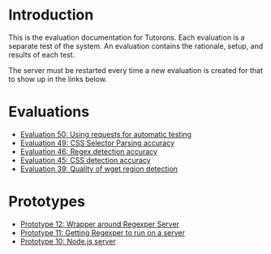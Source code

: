 # Introduction

This is the evaluation documentation for Tutorons.  Each evaluation is a separate test of the system.  An evaluation contains the rationale, setup, and results of each test.

The server must be restarted every time a new evaluation is created for that to show up in the links below.


# Evaluations

* [Evaluation 50: Using requests for automatic testing](eval/eval50)
* [Evaluation 49: CSS Selector Parsing accuracy](eval/eval49)
* [Evaluation 46: Regex detection accuracy](eval/eval46)
* [Evaluation 45: CSS detection accuracy](eval/eval45)
* [Evaluation 39: Quality of wget region detection](eval/eval39)

# Prototypes

* [Prototype 12: Wrapper around Regexper Server](proto/proto12)
* [Prototype 11: Getting Regexper to run on a server](proto/proto11)
* [Prototype 10: Node.js server](proto/proto10)
